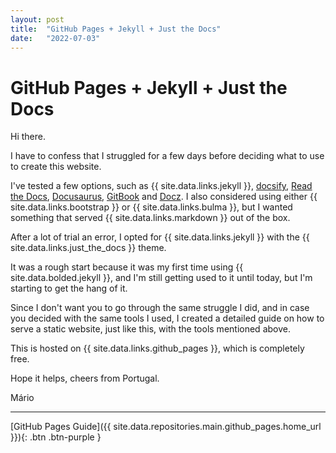 ```yaml
---
layout: post
title:  "GitHub Pages + Jekyll + Just the Docs"
date:   "2022-07-03"
---
```


# GitHub Pages + Jekyll + Just the Docs

Hi there.

I have to confess that I struggled for a few days before deciding what to use to create this website.

I've tested a few options, such as {{ site.data.links.jekyll }}, [docsify](https://docsify.js.org/), [Read the Docs](https://readthedocs.org/), [Docusaurus](https://docusaurus.io/), [GitBook](https://www.gitbook.com/) and [Docz](https://www.docz.site/). I also considered using either {{ site.data.links.bootstrap }} or {{ site.data.links.bulma }}, but I wanted something that served {{ site.data.links.markdown }} out of the box.

After a lot of trial an error, I opted for {{ site.data.links.jekyll }} with the {{ site.data.links.just_the_docs }} theme.

It was a rough start because it was my first time using {{ site.data.bolded.jekyll }}, and I'm still getting used to it until today, but I'm starting to get the hang of it.

Since I don't want you to go through the same struggle I did, and in case you decided with the same tools I used, I created a detailed guide on how to serve a static website, just like this, with the tools mentioned above.

This is hosted on {{ site.data.links.github_pages }}, which is completely free.

Hope it helps, cheers from Portugal.

Mário

---

[GitHub Pages Guide]({{ site.data.repositories.main.github_pages.home_url }}){: .btn .btn-purple }